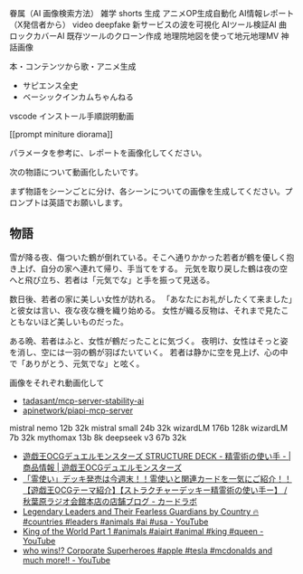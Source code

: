 
眷属（AI 画像検索方法）
雑学 shorts 生成
アニメOP生成自動化
AI情報レポート（X発信者から）
video deepfake
新サービスの波を可視化
AIツール検証AI
曲ロックカバーAI
既存ツールのクローン作成
地理院地図を使って地元地理MV
神話画像


本・コンテンツから歌・アニメ生成
- サピエンス全史
- ベーシックインカムちゃんねる

vscode インストール手順説明動画





[[prompt miniture diorama]]

パラメータを参考に、レポートを画像化してください。



次の物語について動画化したいです。

まず物語をシーンごとに分け、各シーンについての画像を生成してください。プロンプトは英語でお願いします。

## 物語
雪が降る夜、傷ついた鶴が倒れている。そこへ通りかかった若者が鶴を優しく抱き上げ、自分の家へ連れて帰り、手当てをする。
元気を取り戻した鶴は夜の空へと飛び立ち、若者は「元気でな」と手を振って見送る。

数日後、若者の家に美しい女性が訪れる。
「あなたにお礼がしたくて来ました」と彼女は言い、夜な夜な機を織り始める。
女性が織る反物は、それまで見たこともないほど美しいものだった。

ある晩、若者はふと、女性が鶴だったことに気づく。
夜明け、女性はそっと姿を消し、空には一羽の鶴が羽ばたいていく。
若者は静かに空を見上げ、心の中で「ありがとう、元気でな」と呟く。


画像をそれぞれ動画化して


- [tadasant/mcp-server-stability-ai](https://github.com/tadasant/mcp-server-stability-ai?tab=readme-ov-file)
- [apinetwork/piapi-mcp-server](https://github.com/apinetwork/piapi-mcp-server)

mistral nemo 12b 32k
mistral small 24b 32k
wizardLM 176b 128k
wizardLM 7b 32k
mythomax 13b 8k
deepseek v3 67b 32k



- [遊戯王OCGデュエルモンスターズ STRUCTURE DECK - 精霊術の使い手 - | 商品情報 | 遊戯王OCGデュエルモンスターズ](https://www.yugioh-card.com/japan/products/sd39/)
- [「霊使い」デッキ発売は今週末！！霊使いと関連カードを一気にご紹介！！【遊戯王OCGテーマ紹介】【ストラクチャーデッキー精霊術の使い手ー】 / 秋葉原ラジオ会館本店の店舗ブログ - カードラボ](https://www.c-labo.jp/blog/225169/)
- [Legendary Leaders and Their Fearless Guardians by Country 🔥 #countries #leaders #animals #ai #usa - YouTube](https://www.youtube.com/shorts/kTK9M2AKYmQ)
- [King of the World Part 1 #animals #aiairt #animal #king #queen - YouTube](https://www.youtube.com/shorts/1P1_mRiZQ6o)
- [who wins⁉️ Corporate Superheroes #apple #tesla #mcdonalds and much more‼️ - YouTube](https://www.youtube.com/shorts/DtO8SqzOfcQ)